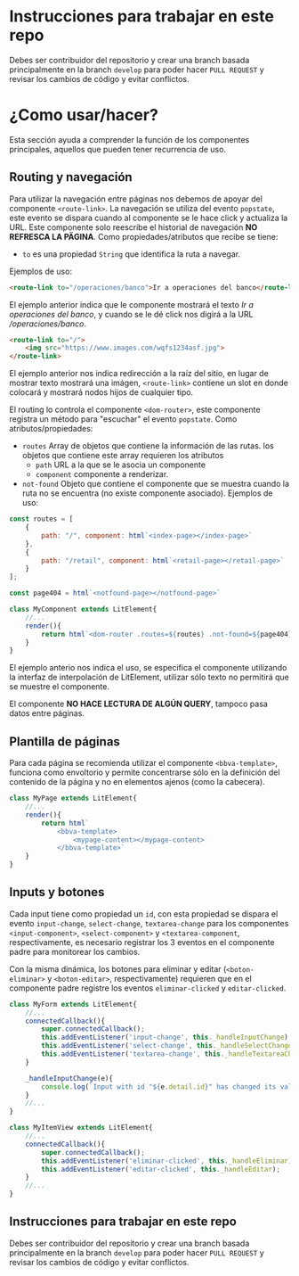 # Instrucciones para trabajar en este repo
Debes ser contribuidor del repositorio y crear una branch basada principalmente en la branch `develop` para poder hacer `PULL REQUEST` y revisar los cambios de código y evitar conflictos.

# ¿Como usar/hacer?
Esta sección ayuda a comprender la función de los componentes principales, aquellos que pueden tener recurrencia de uso.
## Routing y navegación
Para utilizar la navegación entre páginas nos debemos de apoyar del componente `<route-link>`. La navegación se utiliza del evento `popstate`, este evento se dispara cuando al componente se le hace click y actualiza la URL. Este componente solo reescribe el historial de navegación **NO REFRESCA LA PÄGINA**. Como propiedades/atributos que recibe se tiene:
- `to` es una propiedad `String` que identifica la ruta a navegar.

Ejemplos de uso:
```html
<route-link to="/operaciones/banco">Ir a operaciones del banco</route-link>
```
El ejemplo anterior indica que le componente mostrará el texto _Ir a operaciones del banco_, y cuando se le dé click nos digirá a la URL _/operaciones/banco_.
```html
<route-link to="/">
    <img src="https://www.images.com/wqfs1234asf.jpg">
</route-link>
```
El ejemplo anterior nos indica redirección a la raíz del sitio, en lugar de mostrar texto mostrará una imágen, `<route-link>` contiene un slot en donde colocará y mostrará nodos hijos de cualquier tipo.

El routing lo controla el componente `<dom-router>`, este componente registra un método para "escuchar" el evento `popstate`. Como atributos/propiedades:
- `routes` Array de objetos que contiene la información de las rutas. los objetos que contiene este array requieren los atributos
    - `path` URL a la que se le asocia un componente
    - `component` componente a renderizar.
- `not-found` Objeto que contiene el componente que se muestra cuando la ruta no se encuentra (no existe componente asociado).
Ejemplos de uso:
```javascript
const routes = [
    {
        path: "/", component: html`<index-page></index-page>`
    },
    {
        path: "/retail", component: html`<retail-page></retail-page>`
    }
];

const page404 = html`<notfound-page></notfound-page>`

class MyComponent extends LitElement{
    //...
    render(){
        return html`<dom-router .routes=${routes} .not-found=${page404}></dom-router>`
    }
}
```
El ejemplo anterio nos indica el uso, se especifica el componente utilizando la interfaz de interpolación de LitElement, utilizar sólo texto no permitirá que se muestre el componente.

El componente **NO HACE LECTURA DE ALGÚN QUERY**, tampoco pasa datos entre páginas.
## Plantilla de páginas
Para cada página se recomienda utilizar el componente `<bbva-template>`, funciona como envoltorio y permite concentrarse sólo en la definición del contenido de la página y no en elementos ajenos (como la cabecera).
```javascript
class MyPage extends LitElement{
    //...
    render(){
        return html`
            <bbva-template>
                <mypage-content></mypage-content>
            </bbva-template>`
    }
}
```
## Inputs y botones
Cada input tiene como propiedad un `id`, con esta propiedad se dispara el evento `input-change`, `select-change`, `textarea-change` para los componentes `<input-component>`, `<select-component>` y `<textarea-component`, respectivamente, es necesario registrar los 3 eventos en el componente padre para monitorear los cambios.

Con la misma dinámica, los botones para eliminar y editar (`<boton-eliminar>` y `<boton-editar>`, respectivamente) requieren que en el componente padre registre los eventos `eliminar-clicked` y `editar-clicked`.
```javascript
class MyForm extends LitElement{
    //...
    connectedCallback(){
        super.connectedCallback();
        this.addEventListener('input-change', this._handleInputChange);
        this.addEventListener('select-change', this._handleSelectChange);
        this.addEventListener('textarea-change', this._handleTextareaChange);
    }

    _handleInputChange(e){
        console.log(`Input with id "${e.detail.id}" has changed its value, new value is ${e.detail.value}`);
    }
    //...
}
```

```javascript
class MyItemView extends LitElement{
    //...
    connectedCallback(){
        super.connectedCallback();
        this.addEventListener('eliminar-clicked', this._handleEliminar);
        this.addEventListener('editar-clicked', this._handleEditar);
    }
    //...
}
```

## Instrucciones para trabajar en este repo

Debes ser contribuidor del repositorio y crear una branch basada principalmente en la branch `develop` para poder hacer `PULL REQUEST` y revisar los cambios de código y evitar conflictos.

